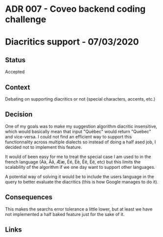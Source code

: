 # ADR 007 - Coveo backend coding challenge

# Diacritics support - 07/03/2020

## Status

Accepted

## Context

Debating on supporting diacritics or not (special characters, accents, etc.)

## Decision

One of my goals was to make my suggestion algorithm diacritic insensitive, which would basically mean that input "Québec" would return "Quebec" and vice-versa. I could not find an efficient way to support this functionnality across multiple dialects so instead of doing a half ased job, I decided not to implement this feature. 

It would of been easy for me to treat the special case I am used to in the french language (Àà, Ââ, Ææ, Éé, Èè, Êê, Ëë, etc) but this limits the scalability of the algorithm if we one day want to support other languages.

A potential way of solving it would be to include the users language in the query to better evaluate the diacritics (this is how Google manages to do it).

## Consequences

This makes the searchs error tolerance a little lower, but at least we have not implemented a half baked feature just for the sake of it.

## Links